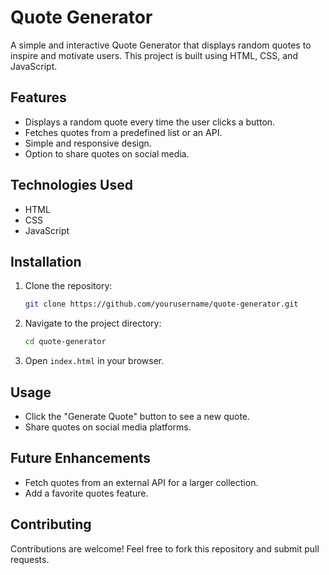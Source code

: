 # Quote Generator

A simple and interactive Quote Generator that displays random quotes to inspire and motivate users. This project is built using HTML, CSS, and JavaScript.

## Features
- Displays a random quote every time the user clicks a button.
- Fetches quotes from a predefined list or an API.
- Simple and responsive design.
- Option to share quotes on social media.

## Technologies Used
- HTML
- CSS
- JavaScript

## Installation
1. Clone the repository:
   ```bash
   git clone https://github.com/yourusername/quote-generator.git
   ```
2. Navigate to the project directory:
   ```bash
   cd quote-generator
   ```
3. Open `index.html` in your browser.

## Usage
- Click the "Generate Quote" button to see a new quote.
- Share quotes on social media platforms.

## Future Enhancements
- Fetch quotes from an external API for a larger collection.
- Add a favorite quotes feature.

## Contributing
Contributions are welcome! Feel free to fork this repository and submit pull requests.


